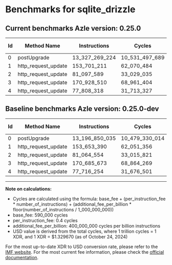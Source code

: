 # Benchmarks for sqlite_drizzle

## Current benchmarks Azle version: 0.25.0

| Id  | Method Name         | Instructions   | Cycles         | USD           | USD/Million Calls | Change                                |
| --- | ------------------- | -------------- | -------------- | ------------- | ----------------- | ------------------------------------- |
| 0   | postUpgrade         | 13_327_269_224 | 10_531_497_689 | $0.0140034165 | $14_003.41        | <font color="red">+130_419_189</font> |
| 1   | http_request_update | 153_701_211    | 62_070_484     | $0.0000825333 | $82.53            | <font color="red">+47_821</font>      |
| 2   | http_request_update | 81_097_589     | 33_029_035     | $0.0000439177 | $43.91            | <font color="red">+33_035</font>      |
| 3   | http_request_update | 170_928_510    | 68_961_404     | $0.0000916959 | $91.69            | <font color="red">+242_837</font>     |
| 4   | http_request_update | 77_808_318     | 31_713_327     | $0.0000421683 | $42.16            | <font color="red">+92_064</font>      |

## Baseline benchmarks Azle version: 0.25.0-dev

| Id  | Method Name         | Instructions   | Cycles         | USD           | USD/Million Calls |
| --- | ------------------- | -------------- | -------------- | ------------- | ----------------- |
| 0   | postUpgrade         | 13_196_850_035 | 10_479_330_014 | $0.0139340507 | $13_934.05        |
| 1   | http_request_update | 153_653_390    | 62_051_356     | $0.0000825078 | $82.50            |
| 2   | http_request_update | 81_064_554     | 33_015_821     | $0.0000439001 | $43.90            |
| 3   | http_request_update | 170_685_673    | 68_864_269     | $0.0000915668 | $91.56            |
| 4   | http_request_update | 77_716_254     | 31_676_501     | $0.0000421193 | $42.11            |

---

**Note on calculations:**

- Cycles are calculated using the formula: base_fee + (per_instruction_fee \* number_of_instructions) + (additional_fee_per_billion \* floor(number_of_instructions / 1_000_000_000))
- base_fee: 590_000 cycles
- per_instruction_fee: 0.4 cycles
- additional_fee_per_billion: 400_000_000 cycles per billion instructions
- USD value is derived from the total cycles, where 1 trillion cycles = 1 XDR, and 1 XDR = $1.329670 (as of October 24, 2024)

For the most up-to-date XDR to USD conversion rate, please refer to the [IMF website](https://www.imf.org/external/np/fin/data/rms_sdrv.aspx).
For the most current fee information, please check the [official documentation](https://internetcomputer.org/docs/current/developer-docs/gas-cost#execution).
